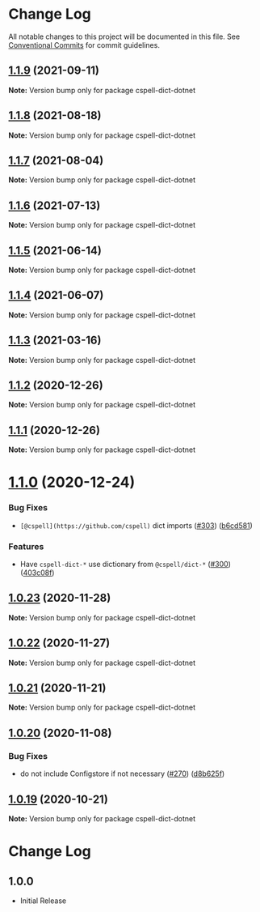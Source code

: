 # Change Log

All notable changes to this project will be documented in this file.
See [Conventional Commits](https://conventionalcommits.org) for commit guidelines.

## [1.1.9](https://github.com/streetsidesoftware/cspell-dicts/compare/cspell-dict-dotnet@1.1.8...cspell-dict-dotnet@1.1.9) (2021-09-11)

**Note:** Version bump only for package cspell-dict-dotnet





## [1.1.8](https://github.com/streetsidesoftware/cspell-dicts/compare/cspell-dict-dotnet@1.1.7...cspell-dict-dotnet@1.1.8) (2021-08-18)

**Note:** Version bump only for package cspell-dict-dotnet





## [1.1.7](https://github.com/streetsidesoftware/cspell-dicts/compare/cspell-dict-dotnet@1.1.6...cspell-dict-dotnet@1.1.7) (2021-08-04)

**Note:** Version bump only for package cspell-dict-dotnet





## [1.1.6](https://github.com/streetsidesoftware/cspell-dicts/compare/cspell-dict-dotnet@1.1.5...cspell-dict-dotnet@1.1.6) (2021-07-13)

**Note:** Version bump only for package cspell-dict-dotnet





## [1.1.5](https://github.com/streetsidesoftware/cspell-dicts/compare/cspell-dict-dotnet@1.1.4...cspell-dict-dotnet@1.1.5) (2021-06-14)

**Note:** Version bump only for package cspell-dict-dotnet





## [1.1.4](https://github.com/streetsidesoftware/cspell-dicts/compare/cspell-dict-dotnet@1.1.3...cspell-dict-dotnet@1.1.4) (2021-06-07)

**Note:** Version bump only for package cspell-dict-dotnet





## [1.1.3](https://github.com/streetsidesoftware/cspell-dicts/compare/cspell-dict-dotnet@1.1.2...cspell-dict-dotnet@1.1.3) (2021-03-16)

**Note:** Version bump only for package cspell-dict-dotnet





## [1.1.2](https://github.com/streetsidesoftware/cspell-dicts/compare/cspell-dict-dotnet@1.1.1...cspell-dict-dotnet@1.1.2) (2020-12-26)

**Note:** Version bump only for package cspell-dict-dotnet





## [1.1.1](https://github.com/streetsidesoftware/cspell-dicts/compare/cspell-dict-dotnet@1.1.0...cspell-dict-dotnet@1.1.1) (2020-12-26)

**Note:** Version bump only for package cspell-dict-dotnet





# [1.1.0](https://github.com/streetsidesoftware/cspell-dicts/compare/cspell-dict-dotnet@1.0.23...cspell-dict-dotnet@1.1.0) (2020-12-24)


### Bug Fixes

* `[@cspell](https://github.com/cspell)` dict imports ([#303](https://github.com/streetsidesoftware/cspell-dicts/issues/303)) ([b6cd581](https://github.com/streetsidesoftware/cspell-dicts/commit/b6cd58114caa8752fba69522e6b740a4be74dd6e))


### Features

* Have `cspell-dict-*` use dictionary from `@cspell/dict-*` ([#300](https://github.com/streetsidesoftware/cspell-dicts/issues/300)) ([403c08f](https://github.com/streetsidesoftware/cspell-dicts/commit/403c08fbd1d11a083f586e591b87ef9a47f71944))





## [1.0.23](https://github.com/streetsidesoftware/cspell-dicts/compare/cspell-dict-dotnet@1.0.22...cspell-dict-dotnet@1.0.23) (2020-11-28)

**Note:** Version bump only for package cspell-dict-dotnet





## [1.0.22](https://github.com/streetsidesoftware/cspell-dicts/compare/cspell-dict-dotnet@1.0.21...cspell-dict-dotnet@1.0.22) (2020-11-27)

**Note:** Version bump only for package cspell-dict-dotnet





## [1.0.21](https://github.com/streetsidesoftware/cspell-dicts/compare/cspell-dict-dotnet@1.0.20...cspell-dict-dotnet@1.0.21) (2020-11-21)

**Note:** Version bump only for package cspell-dict-dotnet

## [1.0.20](https://github.com/streetsidesoftware/cspell-dicts/compare/cspell-dict-dotnet@1.0.19...cspell-dict-dotnet@1.0.20) (2020-11-08)

### Bug Fixes

- do not include Configstore if not necessary ([#270](https://github.com/streetsidesoftware/cspell-dicts/issues/270)) ([d8b625f](https://github.com/streetsidesoftware/cspell-dicts/commit/d8b625f2f42d5cc6c4a9390216ac1e5037886e44))

## [1.0.19](https://github.com/streetsidesoftware/cspell-dicts/compare/cspell-dict-dotnet@1.0.18...cspell-dict-dotnet@1.0.19) (2020-10-21)

**Note:** Version bump only for package cspell-dict-dotnet

# Change Log

## 1.0.0

- Initial Release
